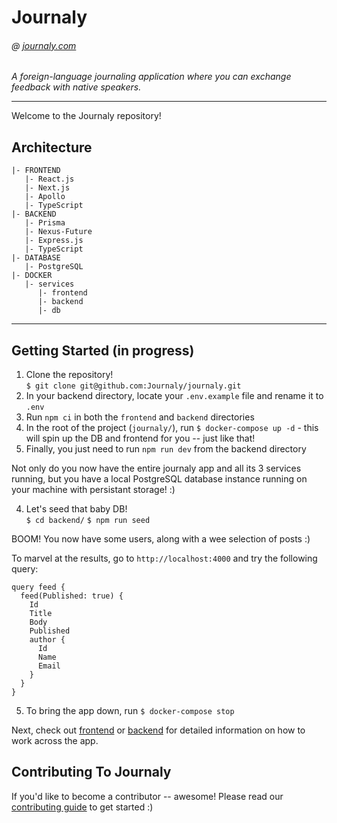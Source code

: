 # Journaly

###### @ [journaly.com](http://journaly.com)

_A foreign-language journaling application where you can exchange feedback with native speakers._

---

Welcome to the Journaly repository!

## Architecture

```
|- FRONTEND
   |- React.js
   |- Next.js
   |- Apollo
   |- TypeScript
|- BACKEND
   |- Prisma
   |- Nexus-Future
   |- Express.js
   |- TypeScript
|- DATABASE
   |- PostgreSQL
|- DOCKER
   |- services
      |- frontend
      |- backend
      |- db
```

---

## Getting Started (in progress)

1. Clone the repository!  
   `$ git clone git@github.com:Journaly/journaly.git`
2. In your backend directory, locate your `.env.example` file and rename it to `.env`
3. Run `npm ci` in both the `frontend` and `backend` directories
4. In the root of the project (`journaly/`), run `$ docker-compose up -d` - this will spin up the DB and frontend for you -- just like that!
5. Finally, you just need to run `npm run dev` from the backend directory

Not only do you now have the entire journaly app and all its 3 services running, but you have a local PostgreSQL database instance running on your machine with persistant storage! :)

4. Let's seed that baby DB!  
   `$ cd backend/`
   `$ npm run seed`

BOOM! You now have some users, along with a wee selection of posts :)

To marvel at the results, go to `http://localhost:4000` and try the following query:

```
query feed {
  feed(Published: true) {
    Id
    Title
    Body
    Published
    author {
      Id
      Name
      Email
    }
  }
}
```

5. To bring the app down, run `$ docker-compose stop`

Next, check out [frontend](./frontend) or [backend](./backend) for detailed information on how to work across the app.

## Contributing To Journaly

If you'd like to become a contributor -- awesome!
Please read our [contributing guide](./docs/contributing-guide.md) to get started :)
